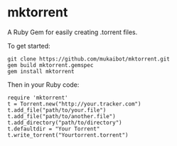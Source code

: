 mktorrent
=========

A Ruby Gem for easily creating .torrent files.

To get started:
    
    git clone https://github.com/mukaibot/mktorrent.git
    gem build mktorrent.gemspec
    gem install mktorrent

Then in your Ruby code:
    
    require 'mktorrent'
    t = Torrent.new("http://your.tracker.com")
    t.add_file("path/to/your.file")
    t.add_file("path/to/another.file")
    t.add_directory("path/to/directory")
    t.defaultdir = "Your Torrent"
    t.write_torrent("Yourtorrent.torrent")
